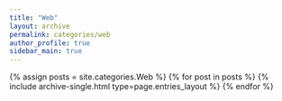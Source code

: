```yaml
---
title: "Web"
layout: archive
permalink: categories/web
author_profile: true
sidebar_main: true
---
```


{% assign posts = site.categories.Web %}
{% for post in posts %} {% include archive-single.html type=page.entries_layout %} {% endfor %}
